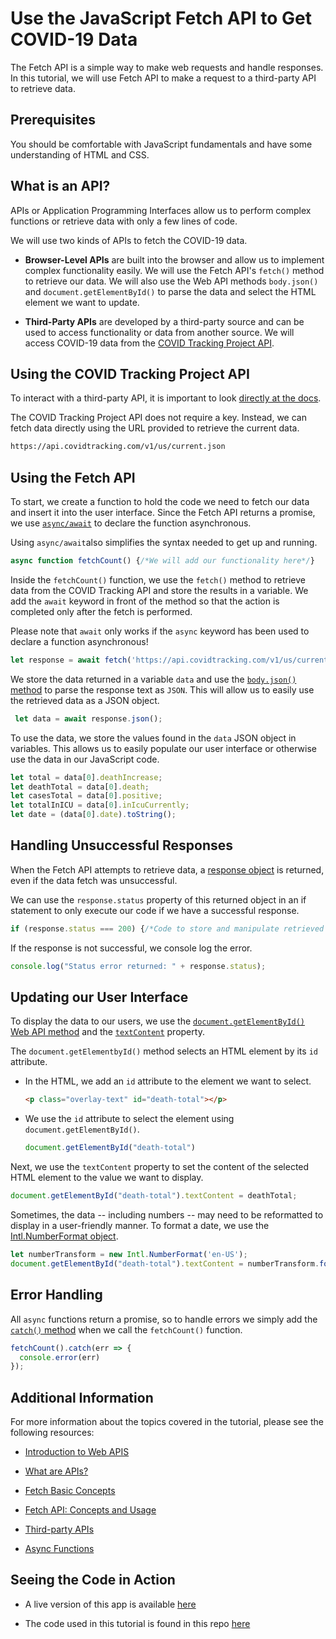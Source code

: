 # Use the JavaScript Fetch API to Get COVID-19 Data

The Fetch API is a simple way to make web requests and handle responses. In this tutorial, we will use Fetch API to make a request to a third-party API to retrieve data.

## Prerequisites

You should be comfortable with JavaScript fundamentals and have some understanding of HTML and CSS.

## What is an API? 

APIs or Application Programming Interfaces allow us to perform complex functions or retrieve data with only a few lines of code. 

We will use two kinds of APIs to fetch the COVID-19 data.  

  * __Browser-Level APIs__ are built into the browser and allow us to implement complex functionality easily. We will use the Fetch API's `fetch()` method to retrieve our data. We will also use the Web API methods `body.json()` and `document.getElementById()` to parse the data and select the HTML element we want to update. 

  * __Third-Party APIs__ are developed by a third-party source and can be used to access functionality or data from another source. We will access COVID-19 data from the [COVID Tracking Project API](https://covidtracking.com/data/api).

## Using the COVID Tracking Project API

To interact with a third-party API, it is important to look [directly at the docs](https://covidtracking.com/data/api).

The COVID Tracking Project API does not require a key. Instead, we can fetch data directly using the URL provided to retrieve the current data. 

  ```md
  https://api.covidtracking.com/v1/us/current.json
  ```

## Using the Fetch API

To start, we create a function to hold the code we need to fetch our data and insert it into the user interface. Since the Fetch API returns a promise, we use [`async/await`](https://developer.mozilla.org/en-US/docs/Web/JavaScript/Reference/Statements/async_function) to declare the function asynchronous.

Using `async/await`also simplifies the syntax needed to get up and running. 


  ```js
  async function fetchCount() {/*We will add our functionality here*/}
  ```

Inside the `fetchCount()` function, we use the `fetch()` method to retrieve data from the COVID Tracking API and store the results in a variable. We add the `await` keyword in front of the method so that the action is completed only after the fetch is performed. 

Please note that `await` only works if the `async` keyword has been used to declare a function asynchronous! 

  ```js
  let response = await fetch('https://api.covidtracking.com/v1/us/current.json');
  ```

We store the data returned in a variable `data` and use the [`body.json()` method](https://developer.mozilla.org/en-US/docs/Web/API/Body/json) to parse the response text as `JSON`. This will allow us to easily use the retrieved data as a JSON object. 

  ```js
   let data = await response.json();
  ```

To use the data, we store the values found in the `data` JSON object in variables. This allows us to easily populate our user interface or otherwise use the data in our JavaScript code. 

  ```js
  let total = data[0].deathIncrease;
  let deathTotal = data[0].death;
  let casesTotal = data[0].positive;
  let totalInICU = data[0].inIcuCurrently;
  let date = (data[0].date).toString();
  ```

## Handling Unsuccessful Responses

When the Fetch API attempts to retrieve data, a [response object](https://developer.mozilla.org/en-US/docs/Web/API/Response) is returned, even if the data fetch was unsuccessful. 

We can use the `response.status` property of this returned object in an if statement to only execute our code if we have a successful response.

  ```js
  if (response.status === 200) {/*Code to store and manipulate retrieved data*/}
  ```

If the response is not successful, we console log the error.

  ```js
  console.log("Status error returned: " + response.status);
  ```

## Updating our User Interface

To display the data to our users, we use the [`document.getElementById()` Web API method](https://developer.mozilla.org/en-US/docs/Web/API/Document/getElementById) and the [`textContent`](https://developer.mozilla.org/en-US/docs/Web/API/Node/textContent) property.

The `document.getElementbyId()` method selects an HTML element by its `id` attribute. 

  * In the HTML, we add an `id` attribute to the element we want to select. 

    ```html
    <p class="overlay-text" id="death-total"></p>
    ```

  * We use the `id` attribute to select the element using `document.getElementById()`.

    ```js
    document.getElementById("death-total")
    ```

Next, we use the `textContent` property to set the content of the selected HTML element to the value we want to display. 

  ```js
  document.getElementById("death-total").textContent = deathTotal;
  ```

Sometimes, the data -- including numbers -- may need to be reformatted to display in a user-friendly manner. To format a date, we use the [Intl.NumberFormat object](https://developer.mozilla.org/en-US/docs/Web/JavaScript/Reference/Global_Objects/Intl/NumberFormat).

  ```js
  let numberTransform = new Intl.NumberFormat('en-US'); 
  document.getElementById("death-total").textContent = numberTransform.format(deathTotal);
  ```

## Error Handling

All `async` functions return a promise, so to handle errors we simply add the [`catch()` method](https://developer.mozilla.org/en-US/docs/Web/JavaScript/Reference/Global_Objects/Promise/catch) when we call the `fetchCount()` function. 

  ```js
  fetchCount().catch(err => {
    console.error(err)
  });
  ```

 ## Additional Information

 For more information about the topics covered in the tutorial, please see the following resources:

 * [Introduction to Web APIS](https://developer.mozilla.org/en-US/docs/Learn/JavaScript/Client-side_web_APIs/Introduction)

 * [What are APIs?](https://developer.mozilla.org/en-US/docs/Learn/JavaScript/Client-side_web_APIs/Introduction#what_are_apis)

 * [Fetch Basic Concepts](https://developer.mozilla.org/en-US/docs/Learn/JavaScript/Client-side_web_APIs/Introduction#what_are_apis)

 * [Fetch API: Concepts and Usage](https://developer.mozilla.org/en-US/docs/Web/API/Fetch_API)

 * [Third-party APIs](https://developer.mozilla.org/en-US/docs/Learn/JavaScript/Client-side_web_APIs/Third_party_APIs)

 * [Async Functions](https://developer.mozilla.org/en-US/docs/Web/JavaScript/Reference/Statements/async_function)

## Seeing the Code in Action

  * A live version of this app is available [here](https://mischegoss.github.io/covid-visualizer/)

  * The code used in this tutorial is found in this repo [here](./assets/scripts.js)
